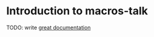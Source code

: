# Introduction to macros-talk

TODO: write [great documentation](http://jacobian.org/writing/great-documentation/what-to-write/)
